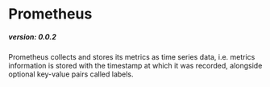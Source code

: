 # Prometheus
##### version: 0.0.2

Prometheus collects and stores its metrics as time series data, 
i.e. metrics information is stored with the timestamp at which it was recorded, 
alongside optional key-value pairs called labels.
